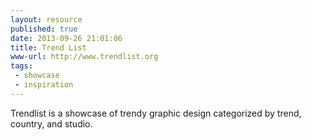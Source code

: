 ```yaml
---
layout: resource
published: true
date: 2013-09-26 21:01:06
title: Trend List
www-url: http://www.trendlist.org
tags: 
 - showcase
 - inspiration
---
```


Trendlist is a showcase of trendy graphic design categorized by trend, country, and studio.